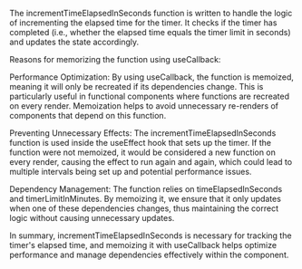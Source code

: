 The incrementTimeElapsedInSeconds function is written to handle the logic of incrementing the elapsed time for the timer. It checks if the timer has completed (i.e., whether the elapsed time equals the timer limit in seconds) and updates the state accordingly.

Reasons for memorizing the function using useCallback:

Performance Optimization: By using useCallback, the function is memoized, meaning it will only be recreated if its dependencies change. This is particularly useful in functional components where functions are recreated on every render. Memoization helps to avoid unnecessary re-renders of components that depend on this function.

Preventing Unnecessary Effects: The incrementTimeElapsedInSeconds function is used inside the useEffect hook that sets up the timer. If the function were not memoized, it would be considered a new function on every render, causing the effect to run again and again, which could lead to multiple intervals being set up and potential performance issues.

Dependency Management: The function relies on timeElapsedInSeconds and timerLimitInMinutes. By memoizing it, we ensure that it only updates when one of these dependencies changes, thus maintaining the correct logic without causing unnecessary updates.

In summary, incrementTimeElapsedInSeconds is necessary for tracking the timer's elapsed time, and memoizing it with useCallback helps optimize performance and manage dependencies effectively within the component.
